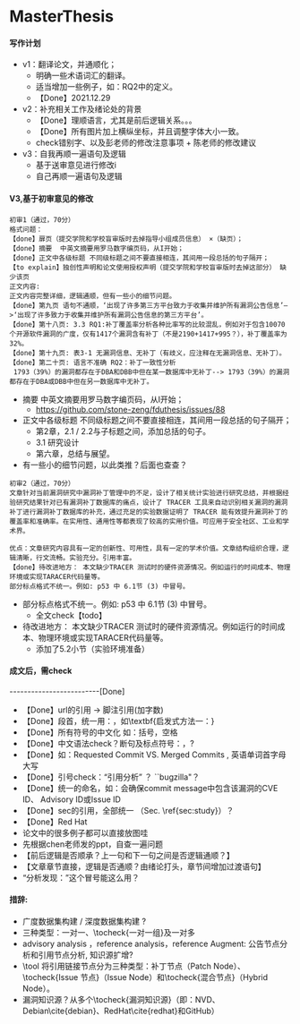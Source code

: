 # MasterThesis

#### 写作计划
* v1：翻译论文，并通顺化；
    * 明确一些术语词汇的翻译。
    * 适当增加一些例子，如：RQ2中的定义。
    * 【Done】2021.12.29
* v2：补充相关工作及绪论处的背景
    *  【Done】理顺语言，尤其是前后逻辑关系。。。
    *  【Done】所有图片加上横纵坐标，并且调整字体大小一致。
    *  check错别字、以及彭老师的修改注意事项 + 陈老师的修改建议
* v3：自我再顺一遍语句及逻辑
    *  基于送审意见进行修改i
    *  自己再顺一遍语句及逻辑

#### V3,基于初审意见的修改
```
初审1（通过，70分）
格式问题：
【done】扉页（提交学院和学校盲审版时去掉指导小组成员信息） ×（缺页）；
【done】摘要  中英文摘要用罗马数字编页码，从I开始；
【done】正文中各级标题 不同级标题之间不要直接相连，其间用一段总括的句子隔开；
【to explain】独创性声明和论文使用授权声明（提交学院和学校盲审版时去掉这部分） 缺少该页
正文内容:
正文内容完整详细，逻辑通顺，但有一些小的细节问题。
【done】第九页 语句不通顺，‘出现了许多第三方平台致力于收集并维护所有漏洞公告信息’—>‘出现了许多致力于收集并维护所有漏洞公告信息的第三方平台’。
【done】第十八页: 3.3 RQ1:补丁覆盖率分析各种比率写的比较混乱，例如对于包含10070个开源软件漏洞的广度，仅有1417个漏洞含有补丁（不是2190+1417+995？），补丁覆盖率为32%。
【done】第十九页: 表3-1 无漏洞信息、无补丁（有歧义，应注释在无漏洞信息、无补丁）。
【done】第二十页: 语言不准确 RQ2：补丁一致性分析
 1793（39%）的漏洞都存在于DBA和DBB中但在某一数据库中无补丁--> 1793（39%）的漏洞都存在于DBA或DBB中但在另一数据库中无补丁。
```
* 摘要  中英文摘要用罗马数字编页码，从I开始；
    * https://github.com/stone-zeng/fduthesis/issues/88
* 正文中各级标题 不同级标题之间不要直接相连，其间用一段总括的句子隔开；
    * 第2章，2.1 / 2.2与子标题之间，添加总括的句子。
    * 3.1 研究设计
    * 第六章，总结与展望。
* 有一些小的细节问题，以此类推？后面也查查？

```
初审2（通过，70分）
文章针对当前漏洞研究中漏洞补丁管理中的不足，设计了相关统计实验进行研究总结，并根据经验研究结果针对已有漏洞补丁数据库的痛点，设计了 TRACER 工具来自动识别相关漏洞的漏洞补丁进行漏洞补丁数据库的补充，通过充足的实验数据证明了 TRACER 能有效提升漏洞补丁的覆盖率和准确率。在实用性、通用性等都表现了较高的实用价值。可应用于安全社区、工业和学术界。

优点：文章研究内容具有一定的创新性、可用性，具有一定的学术价值。文章结构组织合理，逻辑清晰，行文流畅。实验充分。引用丰富。
【done】待改进地方： 本文缺少TRACER 测试时的硬件资源情况。例如运行的时间成本、物理环境或实现TARACER代码量等。
部分标点格式不统一。例如: p53 中 6.1节 (3) 中冒号。
```
* 部分标点格式不统一。例如: p53 中 6.1节 (3) 中冒号。
    * 全文check【todo】
* 待改进地方： 本文缺少TRACER 测试时的硬件资源情况。例如运行的时间成本、物理环境或实现TARACER代码量等。
    * 添加了5.2小节（实验环境准备）

#### 成文后，需check
-------------------------[Done]
* 【Done】url的引用 -> 脚注引用(加字数)
* 【Done】段首，统一用：，如\textbf{启发式方法一：}
* 【Done】所有符号的中文化 如：括号，空格
* 【Done】中文语法check？断句及标点符号：，?
* 【Done】如：Requested Commit VS. Merged Commits , 英语单词首字母大写
* 【Done】引号check：“引用分析” ？ ``bugzilla"？
* 【Done】统一的命名，如：会确保commit message中包含该漏洞的CVE ID、 Advisory ID或Issue ID
* 【Done】sec的引用，全部统一 （Sec. \ref{sec:study}）？ 
* 【Done】Red Hat
* 论文中的很多例子都可以直接放图哇
* 先根据chen老师发的ppt，自查一遍问题
* 【前后逻辑是否顺承？上一句和下一句之间是否逻辑通顺？】
* 【文章章节直接，逻辑是否通顺？由绪论打头，章节间增加过渡语句】
* “分析发现：”这个冒号能这么用？

#### 措辞:
* 广度数据集构建 / 深度数据集构建 ?
* 三种类型：一对一、\tocheck{一对一组}及一对多
* advisory analysis ，reference analysis，reference Augment: 公告节点分析和引用节点分析, 知识源扩增?
* \tool 将引用链接节点分为三种类型：补丁节点（Patch Node）、\tocheck{Issue 节点}（Issue Node）和\tocheck{混合节点}（Hybrid Node）。
* 漏洞知识源？从多个\tocheck{漏洞知识源}（即：NVD、Debian\cite{debian}、RedHat\cite{redhat}和GitHub）
